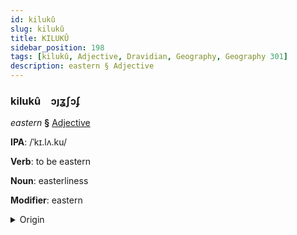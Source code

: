 ```yaml
---
id: kilukû
slug: kilukû
title: KILUKÛ
sidebar_position: 198
tags: [kilukû, Adjective, Dravidian, Geography, Geography 301]
description: eastern § Adjective
---
```


### kilukû&emsp;<span kind="abugida">ɔȷʓʃɔʄ</span>

*eastern* **§** [Adjective](../../tags/Adjective)

**IPA**: /ˈkɪ.lʌ.ku/

**Verb**: to be eastern

**Noun**: easterliness

**Modifier**: eastern

<details>
    <summary>Origin</summary>
    Tamil கிழக்கு kiḻakku [kiɻɐkːɯ]<br/>
    <em>Dravidian Language Family</em>
</details>